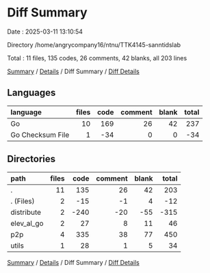 # Diff Summary

Date : 2025-03-11 13:10:54

Directory /home/angrycompany16/ntnu/TTK4145-sanntidslab

Total : 11 files,  135 codes, 26 comments, 42 blanks, all 203 lines

[Summary](results.md) / [Details](details.md) / Diff Summary / [Diff Details](diff-details.md)

## Languages
| language | files | code | comment | blank | total |
| :--- | ---: | ---: | ---: | ---: | ---: |
| Go | 10 | 169 | 26 | 42 | 237 |
| Go Checksum File | 1 | -34 | 0 | 0 | -34 |

## Directories
| path | files | code | comment | blank | total |
| :--- | ---: | ---: | ---: | ---: | ---: |
| . | 11 | 135 | 26 | 42 | 203 |
| . (Files) | 2 | -15 | -1 | 4 | -12 |
| distribute | 2 | -240 | -20 | -55 | -315 |
| elev_al_go | 2 | 27 | 8 | 11 | 46 |
| p2p | 4 | 335 | 38 | 77 | 450 |
| utils | 1 | 28 | 1 | 5 | 34 |

[Summary](results.md) / [Details](details.md) / Diff Summary / [Diff Details](diff-details.md)